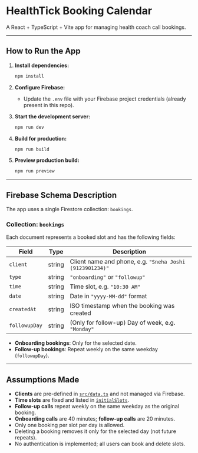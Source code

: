 # HealthTick Booking Calendar

A React + TypeScript + Vite app for managing health coach call bookings.

---

## How to Run the App

1. **Install dependencies:**
   ```sh
   npm install
   ```

2. **Configure Firebase:**
   - Update the `.env` file with your Firebase project credentials (already present in this repo).

3. **Start the development server:**
   ```sh
   npm run dev
   ```

4. **Build for production:**
   ```sh
   npm run build
   ```

5. **Preview production build:**
   ```sh
   npm run preview
   ```

---

## Firebase Schema Description

The app uses a single Firestore collection: `bookings`.

### Collection: `bookings`

Each document represents a booked slot and has the following fields:

| Field         | Type     | Description                                                                 |
|---------------|----------|-----------------------------------------------------------------------------|
| `client`      | string   | Client name and phone, e.g. `"Sneha Joshi (9123901234)"`                    |
| `type`        | string   | `"onboarding"` or `"followup"`                                              |
| `time`        | string   | Time slot, e.g. `"10:30 AM"`                                                |
| `date`        | string   | Date in `"yyyy-MM-dd"` format                                               |
| `createdAt`   | string   | ISO timestamp when the booking was created                                  |
| `followupDay` | string   | (Only for follow-up) Day of week, e.g. `"Monday"`                           |

- **Onboarding bookings**: Only for the selected date.
- **Follow-up bookings**: Repeat weekly on the same weekday (`followupDay`).

---

## Assumptions Made

- **Clients** are pre-defined in [`src/data.ts`](src/data.ts) and not managed via Firebase.
- **Time slots** are fixed and listed in [`initialSlots`](src/data.ts).
- **Follow-up calls** repeat weekly on the same weekday as the original booking.
- **Onboarding calls** are 40 minutes; **follow-up calls** are 20 minutes.
- Only one booking per slot per day is allowed.
- Deleting a booking removes it only for the selected day (not future repeats).
- No authentication is implemented; all users can book and delete slots.